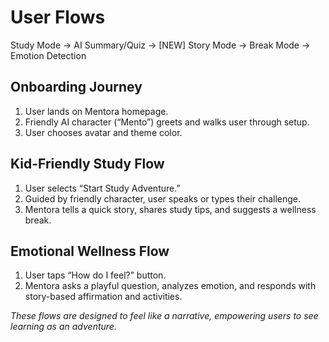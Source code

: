 # User Flows
Study Mode → AI Summary/Quiz → [NEW] Story Mode → Break Mode → Emotion Detection

## Onboarding Journey
1. User lands on Mentora homepage.
2. Friendly AI character (“Mento”) greets and walks user through setup.
3. User chooses avatar and theme color.

## Kid-Friendly Study Flow
1. User selects “Start Study Adventure.”
2. Guided by friendly character, user speaks or types their challenge.
3. Mentora tells a quick story, shares study tips, and suggests a wellness break.

## Emotional Wellness Flow
1. User taps “How do I feel?” button.
2. Mentora asks a playful question, analyzes emotion, and responds with story-based affirmation and activities.

*These flows are designed to feel like a narrative, empowering users to see learning as an adventure.*
